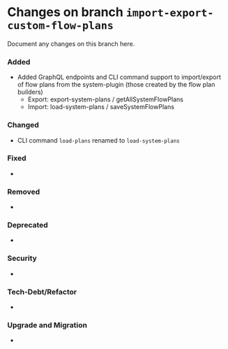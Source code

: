# Changes on branch `import-export-custom-flow-plans`
Document any changes on this branch here.
### Added
- Added GraphQL endpoints and CLI command support to import/export of flow plans from the system-plugin (those created by the flow plan builders)
  - Export: export-system-plans / getAllSystemFlowPlans
  - Import: load-system-plans / saveSystemFlowPlans

### Changed
- CLI command `load-plans` renamed to `load-system-plans`

### Fixed
- 

### Removed
- 

### Deprecated
- 

### Security
- 

### Tech-Debt/Refactor
- 

### Upgrade and Migration
- 
